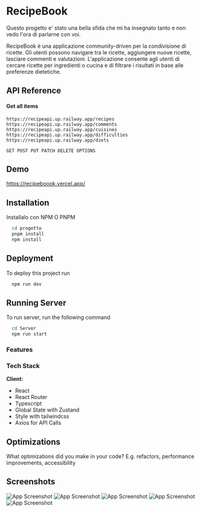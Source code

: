 
# RecipeBook

Questo progetto e' stato una bella sfida che mi ha insegnato tanto e non vedo l'ora di parlarne con voi.

RecipeBook è una applicazione community-driven per la condivisione di ricette. Gli utenti possono navigare tra le ricette, aggiungere nuove ricette, lasciare commenti e valutazioni. L'applicazione consente agli utenti di cercare ricette per ingredienti o cucina e di filtrare i risultati in base alle preferenze dietetiche.




## API Reference

#### Get all items

```http
https://recipeapi.up.railway.app/recipes
https://recipeapi.up.railway.app/comments
https://recipeapi.up.railway.app/cuisines
https://recipeapi.up.railway.app/difficulties
https://recipeapi.up.railway.app/diets

GET POST PUT PATCH DELETE OPTIONS

```



## Demo

https://recipeboook.vercel.app/




## Installation

Installalo con NPM O PNPM

```bash
  cd progetto
  pnpm install
  npm install
```
    
    
## Deployment

To deploy this project run

```bash
  npm run dev
```


## Running Server

To run server, run the following command

```bash
  cd Server
  npm run start
```


### Features

### Tech Stack

**Client:** 
- React
- React Router
- Typescript
- Global State with Zustand
- Style with tailwindcss
- Axios for API Calls


## Optimizations

What optimizations did you make in your code? E.g. refactors, performance improvements, accessibility


## Screenshots

![App Screenshot](https://i.ibb.co/TPhsYRk/Screenshot-2024-06-17-alle-08-07-57.png)
![App Screenshot](https://i.ibb.co/nMCfDj6/Screenshot-2024-06-17-alle-08-08-08.png)
![App Screenshot](https://i.ibb.co/Xk4gw9Y/Screenshot-2024-06-17-alle-08-09-04.png)
![App Screenshot](https://i.ibb.co/52Yc1jz/Screenshot-2024-06-17-alle-08-08-29.png)
![App Screenshot](https://i.ibb.co/pQQvb6Q/Screenshot-2024-06-17-alle-08-08-42.png)
